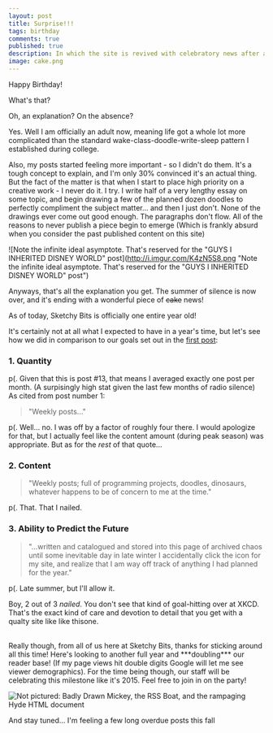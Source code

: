 ```yaml
---
layout: post
title: Surprise!!!
tags: birthday
comments: true
published: true
description: In which the site is revived with celebratory news after a long absence.
image: cake.png
---
```


Happy Birthday!

What's that?

Oh, an explanation? On the absence?

Yes. Well I am officially an adult now, meaning life got a whole lot more complicated than the standard wake-class-doodle-write-sleep pattern I established during college.

Also, my posts started feeling more important - so I didn't do them.
It's a tough concept to explain, and I'm only 30% convinced it's an actual thing. But the fact of the matter is that when I start to place high priority on a creative work - I never do it.
I try. I write half of a very lengthy essay on some topic, and begin drawing a few of the planned dozen doodles to perfectly compliment the subject matter... and then I just don't. None of the drawings ever come out good enough. The paragraphs don't flow. All of the reasons to never publish a piece begin to emerge (Which is frankly absurd when you consider the past published content on this site)

![Note the infinite ideal asymptote.  That's reserved for the "GUYS I INHERITED DISNEY WORLD" post](http://i.imgur.com/K4zN5S8.png "Note the infinite ideal asymptote.  That's reserved for the "GUYS I INHERITED DISNEY WORLD" post")

Anyways, that's all the explanation you get. The summer of silence is now over, and it's ending with a wonderful piece of ~~cake~~ news!

As of today, Sketchy Bits is officially one entire year old!

It's certainly not at all what I expected to have in a year's time, but let's see how we did in comparison to our goals set out in the <a href="http://www.rssteffey.com/2014/08/31/leaping-out-on-a-jekyll-tether.html" target="_blank">first post</a>:

### 1. Quantity

p(. Given that this is post \#13, that means I averaged exactly one post per month. (A surpisingly high stat given the last few months of radio silence)
As cited from post number 1:

> "Weekly posts..."

p(. Well... no. I was off by a factor of roughly four there. I would apologize for that, but I actually feel like the content amount (during peak season) was appropriate.
But as for the *rest* of that quote...

### 2. Content

> "Weekly posts; full of programming projects, doodles, dinosaurs, whatever happens to be of concern to me at the time."

p(. That. That I nailed.

### 3. Ability to Predict the Future

> "...written and catalogued and stored into this page of archived chaos until some inevitable day in late winter I accidentally click the icon for my site, and realize that I am way off track of anything I had planned for the year."

p(. Late summer, but I'll allow it.

Boy, 2 out of 3 *nailed*. You don't see that kind of goal-hitting over at XKCD. That's the exact kind of care and devotion to detail that you get with a qualty site like like thisone.

</br>
Really though, from all of us here at Sketchy Bits, thanks for sticking around all this time! Here's looking to another full year and ***doubling*** our reader base! (If my page views hit double digits Google will let me see viewer demographics).
For the time being though, our staff will be celebrating this milestone like it's 2015. Feel free to join in on the party!

![Not pictured: Badly Drawn Mickey, the RSS Boat, and the rampaging Hyde HTML document](http://i.imgur.com/4G82Ol6.png "Not pictured: Badly Drawn Mickey, the RSS Boat, and the rampaging Hyde HTML document")

And stay tuned... I'm feeling a few long overdue posts this fall
